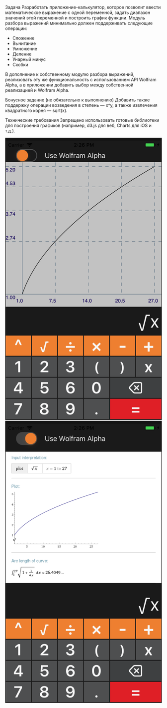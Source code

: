 Задача
Разработать приложение-калькулятор, которое позволит ввести математическое выражение с одной переменной, задать диапазон значений этой переменной и построить график функции.
Модуль разбора выражений минимально должен поддерживать следующие операции:
* Сложение
* Вычитание
* Умножение
* Деление
* Унарный минус
* Скобки

В дополнение к собственному модулю разбора выражений, реализовать эту
же функциональность с использованием API Wolfram Alpha, а в приложении
добавить выбор между собственной реализацией и Wolfram Alpha.

Бонусное задание (не обязательно к выполнению)
Добавить также поддержку операции возведения в степень — x^y, а также извлечения квадратного корня — sqrt(x).

Технические требования
Запрещено использовать готовые библиотеки для построения графиков (например, d3.js для веб, Charts для iOS и т.д.).

![](images/ownRealisation.png)    ![](images/usingWolframAlpha.png)  
